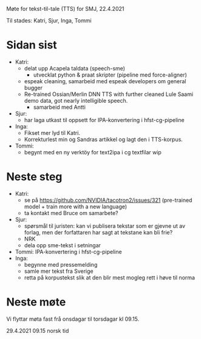 Møte for tekst-til-tale (TTS) for SMJ, 22.4.2021

Til stades: Katri, Sjur, Inga, Tommi

# Sidan sist

- Katri:
    * delat upp Acapela taldata (speech-sme)
        * utvecklat python & praat skripter (pipeline med force-aligner)
    * espeak cleaning, samarbeid med espeak developers om general bugger
    * Re-trained Ossian/Merlin DNN TTS with further cleaned Lule Saami demo data, got nearly intelligible speech.
        * samarbeid med Antti
- Sjur:
    - har laga utkast til oppsett for IPA-konvertering i hfst-cg-pipeline
- Inga:
    * Fikset mer lyd til Katri.
    * Korrekturlest min og Sandras artikkel og lagt den i TTS-korpus.
- Tommi:
    * begynt med en ny verktöy for text2ipa i cg textfilar wip

# Neste steg
- Katri:
    - se på <https://github.com/NVIDIA/tacotron2/issues/321> (pre-trained model + train more with a new language)
    - ta kontakt med Bruce om samarbete?
- Sjur:
    - spørsmål til juristen: kan vi publisera tekstar som er gjevne ut av forlag, men der forfattaren har sagt at tekstane kan bli frie?
    - NRK
    - dela opp sme-tekst i setningar
- Tommi: IPA-konvertering i hfst-cg-pipeline
- Inga:
    - begynne med pressemelding
    - samle mer tekst fra Sverige
    - retta på korpustekst slik at den blir mest mogleg rett i høve til norma

# Neste møte

Vi flyttar møta fast frå onsdagar til torsdagar kl 09.15.

29.4.2021 09.15 norsk tid
